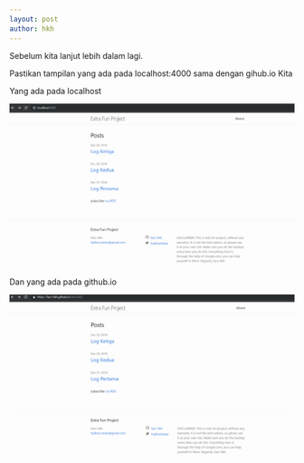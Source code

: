 ```yaml
---
layout: post
author: hkh
---
```


Sebelum kita lanjut lebih dalam lagi.

Pastikan tampilan yang ada pada localhost:4000 sama dengan gihub.io Kita

Yang ada pada localhost

![images](https://raw.githubusercontent.com/farz-hkh/extra182/master/assets/images/localhost.png)

Dan yang ada pada github.io

![images](https://raw.githubusercontent.com/farz-hkh/extra182/master/assets/images/io.png)
